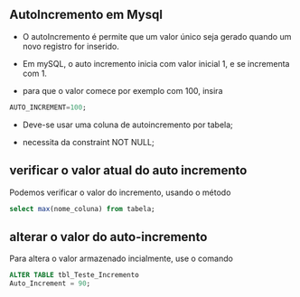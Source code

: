 ## AutoIncremento em Mysql

* O autoIncremento é permite que um valor único seja gerado quando um novo registro for inserido. 

* Em mySQL, o auto incremento inicia com valor inicial 1, e se incrementa com 1. 

* para que o valor comece por exemplo com 100, insira

````sql
AUTO_INCREMENT=100;
````

* Deve-se usar uma coluna de autoincremento por tabela; 

* necessita da constraint NOT NULL; 

## verificar o valor atual do auto incremento

Podemos verificar o valor do incremento, usando o método
```sql
select max(nome_coluna) from tabela; 
```

## alterar o valor do auto-incremento

Para altera o valor armazenado incialmente, use o comando

```sql
ALTER TABLE tbl_Teste_Incremento
Auto_Increment = 90;  
```
